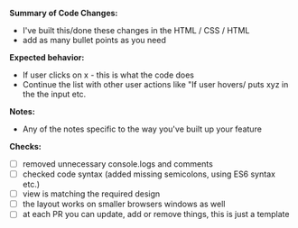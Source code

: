**Summary of Code Changes:**
- I've built this/done these changes in the HTML / CSS / HTML
- add as many bullet points as you need

**Expected behavior:**
- If user clicks on x - this is what the code does
- Continue the list with other user actions like "If user hovers/ puts xyz in the the input etc.

**Notes:**
- Any of the notes specific to the way you've built up your feature

**Checks:**
- [ ] removed unnecessary console.logs and comments
- [ ] checked code syntax (added missing semicolons, using ES6 syntax etc.)
- [ ] view is matching the required design
- [ ] the layout works on smaller browsers windows as well
- [ ] at each PR you can update, add or remove things, this is just a template
